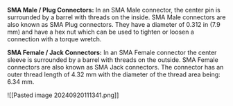 **SMA Male / Plug Connectors:** In an SMA Male connector, the center pin is surrounded by a barrel with threads on the inside. SMA Male connectors are also known as SMA Plug connectors. They have a diameter of 0.312 in (7.9 mm) and have a hex nut which can be used to tighten or loosen a connection with a torque wretch.

**SMA Female / Jack Connectors:** In an SMA Female connector the center sleeve is surrounded by a barrel with threads on the outside. SMA Female connectors are also known as SMA Jack connectors. The connector has an outer thread length of 4.32 mm with the diameter of the thread area being: 6.34 mm.

![[Pasted image 20240920111341.png]]
